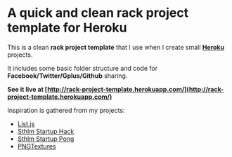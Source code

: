 # A quick and clean rack project template for Heroku

This is a clean **rack project template** that I use
when I create small **[Heroku](http://heroku.com)** projects.

It includes some basic folder structure and code for **Facebook/Twitter/Gplus/Github** sharing.

**See it live at [http://rack-project-template.herokuapp.com/](http://rack-project-template.herokuapp.com/)**

Inspiration is gathered from my projects:

* [List.js](http://listjs.com)
* [Sthlm Startup Hack](http://startuplocation.com/hack)
* [Sthlm Startup Pong](http://sthlmstartup.com/pong)
* [PNGTextures](http://pngtextures.com)